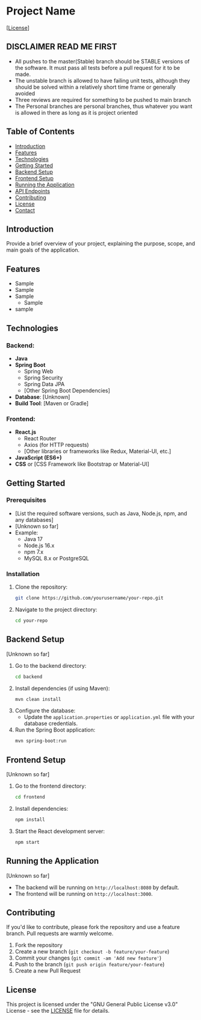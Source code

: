 # Project Name

[[License](https://github.com/P3-Group-SW3/P3-VinMedDans/blob/main/LICENSE)]


## DISCLAIMER READ ME FIRST
- All pushes to the master(Stable) branch should be STABLE versions of the software. It must pass all tests before a pull request for it to be made. 
- The unstable branch is allowed to have failing unit tests, although they should be solved within a relatively short time frame or generally avoided
- Three reviews are required for something to be pushed to main branch
- The Personal branches are personal branches, thus whatever you want is allowed in there as long as it is project oriented

## Table of Contents
- [Introduction](#introduction)
- [Features](#features)
- [Technologies](#technologies)
- [Getting Started](#getting-started)
- [Backend Setup](#backend-setup)
- [Frontend Setup](#frontend-setup)
- [Running the Application](#running-the-application)
- [API Endpoints](#api-endpoints)
- [Contributing](#contributing)
- [License](#license)
- [Contact](#contact)

## Introduction

Provide a brief overview of your project, explaining the purpose, scope, and main goals of the application.

## Features

- Sample
- Sample
- Sample
  - Sample
- sample

## Technologies

### Backend:
- **Java** 
- **Spring Boot** 
  - Spring Web
  - Spring Security
  - Spring Data JPA
  - [Other Spring Boot Dependencies]
- **Database**: [Unknown]
- **Build Tool**: [Maven or Gradle]

### Frontend:
- **React.js**
  - React Router
  - Axios (for HTTP requests)
  - [Other libraries or frameworks like Redux, Material-UI, etc.]
- **JavaScript (ES6+)**
- **CSS** or [CSS Framework like Bootstrap or Material-UI]

## Getting Started

### Prerequisites
- [List the required software versions, such as Java, Node.js, npm, and any databases]
- [Unknown so far]
- Example:
  - Java 17
  - Node.js 16.x
  - npm 7.x
  - MySQL 8.x or PostgreSQL

### Installation
1. Clone the repository:
    ```bash
    git clone https://github.com/yourusername/your-repo.git
    ```
2. Navigate to the project directory:
    ```bash
    cd your-repo
    ```

## Backend Setup
[Unknown so far]
1. Go to the backend directory:
    ```bash
    cd backend
    ```
2. Install dependencies (if using Maven):
    ```bash
    mvn clean install
    ```
3. Configure the database:
   - Update the `application.properties` or `application.yml` file with your database credentials.
4. Run the Spring Boot application:
    ```bash
    mvn spring-boot:run
    ```

## Frontend Setup
[Unknown so far]
1. Go to the frontend directory:
    ```bash
    cd frontend
    ```
2. Install dependencies:
    ```bash
    npm install
    ```
3. Start the React development server:
    ```bash
    npm start
    ```

## Running the Application
[Unknown so far]
- The backend will be running on `http://localhost:8080` by default.
- The frontend will be running on `http://localhost:3000`.


## Contributing

If you'd like to contribute, please fork the repository and use a feature branch. Pull requests are warmly welcome.

1. Fork the repository
2. Create a new branch (`git checkout -b feature/your-feature`)
3. Commit your changes (`git commit -am 'Add new feature'`)
4. Push to the branch (`git push origin feature/your-feature`)
5. Create a new Pull Request


## License

This project is licensed under the "GNU General Public License v3.0" License - see the [LICENSE](LICENSE) file for details.

